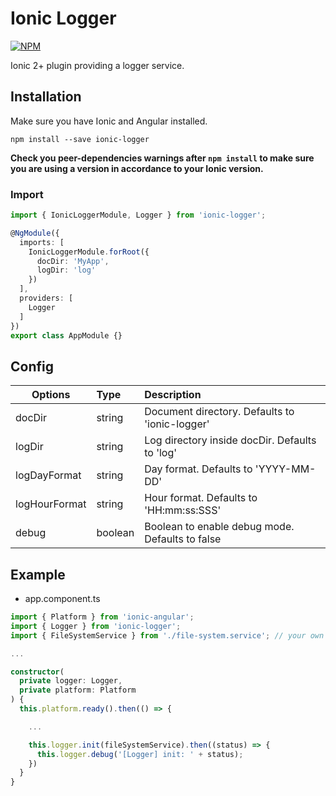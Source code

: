 # Ionic Logger

[![NPM](https://nodei.co/npm/ionic-logger.png?downloads=true)](https://nodei.co/npm/ionic-logger/)

Ionic 2+ plugin providing a logger service.

## Installation

Make sure you have Ionic and Angular installed.

```
npm install --save ionic-logger
```

**Check you peer-dependencies warnings after `npm install` to make sure you are using a version in accordance to your Ionic version.**

### Import

```typescript
import { IonicLoggerModule, Logger } from 'ionic-logger';

@NgModule({
  imports: [
    IonicLoggerModule.forRoot({
      docDir: 'MyApp',
      logDir: 'log'
    })
  ],
  providers: [
    Logger
  ]
})
export class AppModule {}
```

## Config

| Options               | Type     | Description  |
| ---------------       |:---------| :------------|
| docDir          | string   | Document directory. Defaults to 'ionic-logger' |
| logDir          | string   | Log directory inside docDir. Defaults to 'log' |
| logDayFormat          | string   | Day format. Defaults to 'YYYY-MM-DD' |
| logHourFormat          | string   | Hour format. Defaults to 'HH:mm:ss:SSS' |
| debug | boolean  | Boolean to enable debug mode. Defaults to false |

## Example

- app.component.ts

```typescript
import { Platform } from 'ionic-angular';
import { Logger } from 'ionic-logger';
import { FileSystemService } from './file-system.service'; // your own service or model that implements ionic-logger FileSystem interface

...

constructor(
  private logger: Logger,
  private platform: Platform
) {
  this.platform.ready().then(() => {

    ...

    this.logger.init(fileSystemService).then((status) => {
      this.logger.debug('[Logger] init: ' + status);
    })
  }
}
```